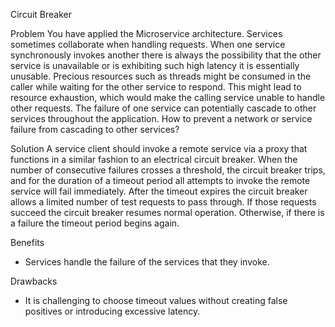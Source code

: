 Circuit Breaker

Problem
You have applied the Microservice architecture. Services sometimes 
collaborate when handling requests. When one service synchronously invokes 
another there is always the possibility that the other service is 
unavailable or is exhibiting such high latency it is essentially unusable. 
Precious resources such as threads might be consumed in the caller while 
waiting for the other service to respond. This might lead to resource 
exhaustion, which would make the calling service unable to handle other 
requests. The failure of one service can potentially cascade to other 
services throughout the application.
How to prevent a network or service failure from cascading to other 
services?

Solution
A service client should invoke a remote service via a proxy that functions 
in a similar fashion to an electrical circuit breaker. When the number of 
consecutive failures crosses a threshold, the circuit breaker trips, and 
for the duration of a timeout period all attempts to invoke the remote 
service will fail immediately. After the timeout expires the circuit 
breaker allows a limited number of test requests to pass through. If those 
requests succeed the circuit breaker resumes normal operation. Otherwise, 
if there is a failure the timeout period begins again.

Benefits
- Services handle the failure of the services that they invoke.

Drawbacks
- It is challenging to choose timeout values without creating false 
  positives or introducing excessive latency.
